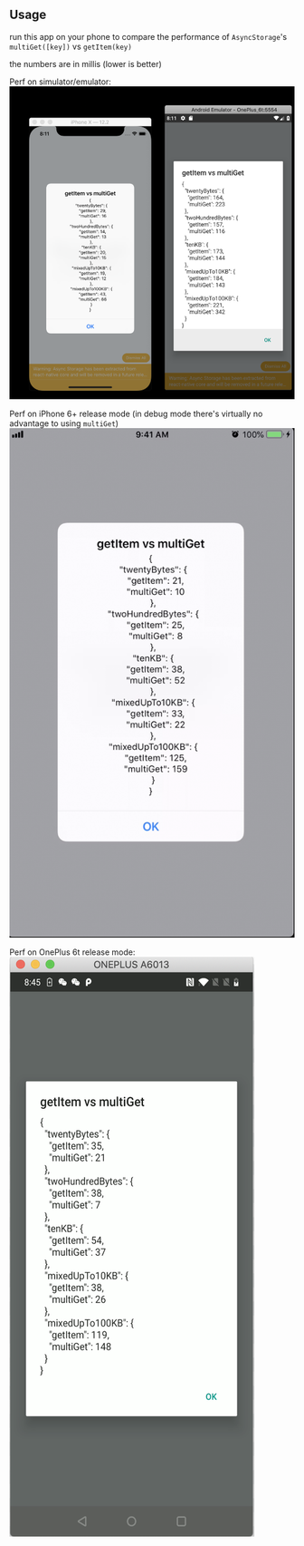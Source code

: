 
## Usage

run this app on your phone to compare the performance of `AsyncStorage`'s `multiGet([key])` vs `getItem(key)`

the numbers are in millis (lower is better)

Perf on simulator/emulator:
![perf](./perf.png)

Perf on iPhone 6+ release mode (in debug mode there's virtually no advantage to using `multiGet`)
![perf-iphone6plus-release](./perf-iphone6plus-release.png)

Perf on OnePlus 6t release mode:
![perf-oneplus6t-release](./perf-oneplus6t-release.png)
